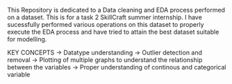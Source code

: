 This Repository is dedicated to a Data cleaning and EDA process performed on a dataset. This is for a task 2  SkillCraft summer internship.
I have sucessfully performed various operations on this dataset to properly execute the EDA process and have tried to attain the best dataset suitable for modelling.

KEY CONCEPTS
-> Datatype understanding
-> Outlier detection and removal
-> Plotting of multiple graphs to understand the relationship between the variables
-> Proper understanding of continous and categorical variable
